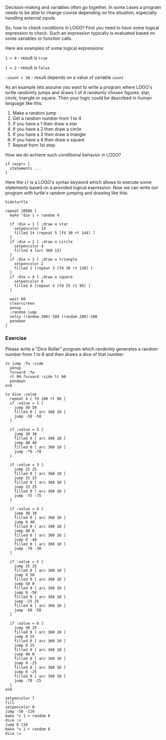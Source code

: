 Decision-making and variables often go together. In some cases a program needs to be able to change course depending on the situation, especially handling external inputs.

So, how to check conditions in LOGO? First you need to have some logical expression to check. Such an expression typically is evaluated based on some variables or function calls.

Here are examples of some logical expressions:

`1 > 0` - result is `true`

`1 = 2` - result is `false`

`:count > 10` - result depends on a value of variable `count`

As an example lets assume you want to write a program where LOGO's turtle randomly jumps and draws 1 of 4 randomly chosen figures: star, circle, triangle or square. Then your logic could be described in human language like this:

1. Make a random jump
2. Get a random number from 1 to 4
3. If you have a 1 then draw a star
4. If you have a 2 then draw a circle
5. If you have a 3 then draw a triangle
6. If you have a 4 then draw a square
7. Repeat from 1st step

How we do achieve such conditional behavior in LOGO?

```
if <expr> [
  statements ...
]
```

Here the `if` is a LOGO's syntax keyword which allows to execute some statements based on a provided logical expression.
Now we can write our program with turtle's random jumping and drawing like this:

<!--logo {"width":"220px", "height":"220px", "code": true}-->

```
hideturtle

repeat 10000 [
  make "die 1 + random 4

  if :die = 1 [ ;draw a star
    setpencolor 14
    filled 14 [repeat 5 [fd 30 rt 144] ]
  ]
  if :die = 2 [ ;draw a circle
    setpencolor 4
    filled 4 [arc 360 15]
  ]
  if :die = 3 [ ;draw a triangle
    setpencolor 2
    filled 2 [repeat 3 [fd 30 rt 120] ]
  ]
  if :die = 4 [ ;draw a square
    setpencolor 6
    filled 6 [repeat 4 [fd 25 rt 90] ]
  ]

  wait 60
  clearscreen
  penup
  ;random jump
  setxy (random 200)-100 (random 200)-100
  pendown
]
```

### Exercise

Please write a "Dice Roller" program which randomly generates a random number from 1 to 6 and then draws a dice of that number.

<!--logo {"width":"300px", "height":"200px", "solution": true}-->

```
to jump :fw :side
  penup
  forward :fw
  rt 90 forward :side lt 90
  pendown
end

to dice :value
  repeat 4 [ fd 100 rt 90 ]
  if :value = 1 [
    jump 50 50
    filled 0 [ arc 360 10 ]
    jump -50 -50
  ]

  if :value = 2 [
    jump 30 30
    filled 0 [ arc 360 10 ]
    jump 40 40
    filled 0 [ arc 360 10 ]
    jump -70 -70
  ]

  if :value = 3 [
    jump 25 25
    filled 0 [ arc 360 10 ]
    jump 25 25
    filled 0 [ arc 360 10 ]
    jump 25 25
    filled 0 [ arc 360 10 ]
    jump -75 -75
  ]

  if :value = 4 [
    jump 30 30
    filled 0 [ arc 360 10 ]
    jump 0 40
    filled 0 [ arc 360 10 ]
    jump 40 0
    filled 0 [ arc 360 10 ]
    jump 0 -40
    filled 0 [ arc 360 10 ]
    jump -70 -30
  ]

  if :value = 5 [
    jump 25 25
    filled 0 [ arc 360 10 ]
    jump 0 50
    filled 0 [ arc 360 10 ]
    jump 50 0
    filled 0 [ arc 360 10 ]
    jump 0 -50
    filled 0 [ arc 360 10 ]
    jump -25 25
    filled 0 [ arc 360 10 ]
    jump -50 -50
  ]

  if :value = 6 [
    jump 30 25
    filled 0 [ arc 360 10 ]
    jump 0 25
    filled 0 [ arc 360 10 ]
    jump 0 25
    filled 0 [ arc 360 10 ]
    jump 40 0
    filled 0 [ arc 360 10 ]
    jump 0 -25
    filled 0 [ arc 360 10 ]
    jump 0 -25
    filled 0 [ arc 360 10 ]
    jump -70 -25
  ]
end

setpencolor 7
fill
setpencolor 0
jump -50 -110
make "v 1 + random 6
dice :v
jump 0 110
make "v 1 + random 6
dice :v
```
